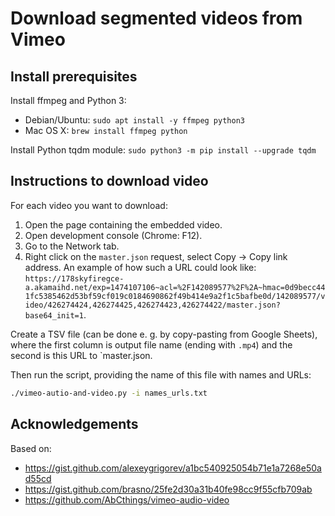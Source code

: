 # Download segmented videos from Vimeo

## Install prerequisites

Install ffmpeg and Python 3:
* Debian/Ubuntu: `sudo apt install -y ffmpeg python3`
* Mac OS X: `brew install ffmpeg python`

Install Python tqdm module: `sudo python3 -m pip install --upgrade tqdm`

## Instructions to download video
For each video you want to download:
1. Open the page containing the embedded video.
1. Open development console (Chrome: F12).
1. Go to the Network tab.
1. Right click on the `master.json` request, select Copy → Copy link address. An example of how such a URL could look like: `https://178skyfiregce-a.akamaihd.net/exp=1474107106~acl=%2F142089577%2F%2A~hmac=0d9becc441fc5385462d53bf59cf019c0184690862f49b414e9a2f1c5bafbe0d/142089577/video/426274424,426274425,426274423,426274422/master.json?base64_init=1`.

Create a TSV file (can be done e. g. by copy-pasting from Google Sheets), where the first column is output file name (ending with `.mp4`) and the second is this URL to `master.json.

Then run the script, providing the name of this file with names and URLs:
```bash
./vimeo-autio-and-video.py -i names_urls.txt
```

## Acknowledgements
Based on:
* https://gist.github.com/alexeygrigorev/a1bc540925054b71e1a7268e50ad55cd
* https://gist.github.com/brasno/25fe2d30a31b40fe98cc9f55cfb709ab
* https://github.com/AbCthings/vimeo-audio-video
